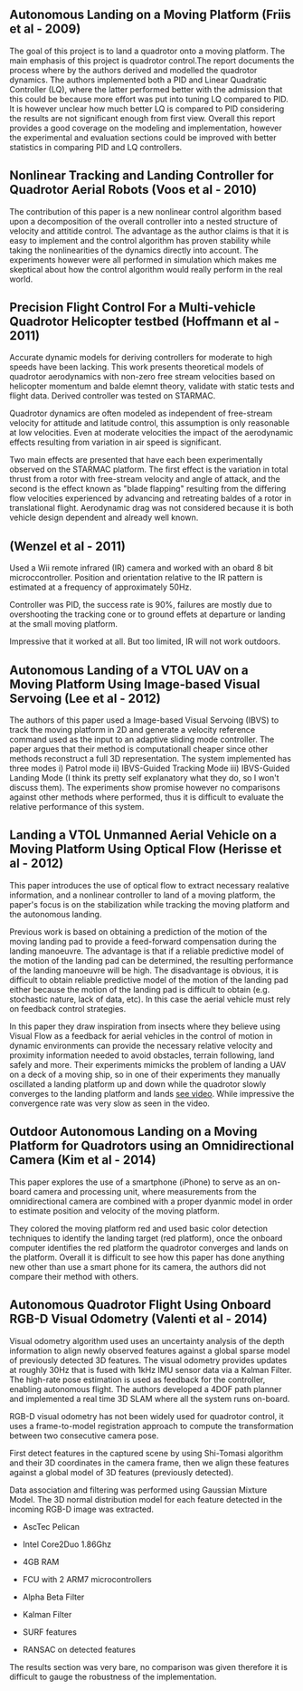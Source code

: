 ## Autonomous Landing on a Moving Platform (Friis et al - 2009)

The goal of this project is to land a quadrotor onto a moving platform. The
main emphasis of this project is quadrotor control.The report documents the
process where by the authors derived and modelled the quadrotor dynamics. The
authors implemented both a PID and Linear Quadratic Controller (LQ), where the
latter performed better with the admission that this could be because more
effort was put into tuning LQ compared to PID. It is however unclear how much
better LQ is compared to PID considering the results are not significant enough
from first view. Overall this report provides a good coverage on the modeling
and implementation, however the experimental and evaluation sections could be
improved with better statistics in comparing PID and LQ controllers.



## Nonlinear Tracking and Landing Controller for Quadrotor Aerial Robots (Voos et al - 2010)

The contribution of this paper is a new nonlinear control algorithm based upon
a decomposition of the overall controller into a nested structure of velocity
and attitide control. The advantage as the author claims is that it is easy to
implement and the control algorithm has proven stability while taking the
nonlinearities of the dynamics directly into account. The experiments however
were all performed in simulation which makes me skeptical about how the control
algorithm would really perform in the real world.



## Precision Flight Control For a Multi-vehicle Quadrotor Helicopter testbed (Hoffmann et al - 2011)

Accurate dynamic models for deriving controllers for moderate to high speeds
have been lacking. This work presents theoretical models of quadrotor
aerodynamics with non-zero free stream velocities based on helicopter momentum
and balde elemnt theory, validate with static tests and flight data. Derived
controller was tested on STARMAC.

Quadrotor dynamics are often modeled as independent of free-stream velocity for
attitude and latitude control, this assumption is only reasonable at low
velocities. Even at moderate velocities the impact of the aerodynamic effects
resulting from variation in air speed is significant.

Two main effects are presented that have each been experimentally observed on
the STARMAC platform. The first effect is the variation in total thrust from a
rotor with free-stream velocity and angle of attack, and the second is the
effect known as "blade flapping" resulting from the differing flow velocities
experienced by advancing and retreating baldes of a rotor in translational
flight. Aerodynamic drag was not considered because it is both vehicle design
dependent and already well known.



## (Wenzel et al - 2011)

Used a Wii remote infrared (IR) camera and worked with an obard 8 bit
microccontroller. Position and orientation relative to the IR pattern is
estimated at a frequency of approximately 50Hz.

Controller was PID, the success rate is 90%, failures are mostly due to
overshooting the tracking cone or to ground effets at departure or landing at
the small moving platform.

Impressive that it worked at all. But too limited, IR will not work outdoors.



## Autonomous Landing of a VTOL UAV on a Moving Platform Using Image-based Visual Servoing (Lee et al - 2012)

The authors of this paper used a Image-based Visual Servoing (IBVS) to track
the moving platform in 2D and generate a velocity reference command used as the
input to an adaptive sliding mode controller. The paper argues that their
method is computationall cheaper since other methods reconstruct a full 3D
representation. The system implemented has three modes i) Patrol mode ii)
IBVS-Guided Tracking Mode iii) IBVS-Guided Landing Mode (I think its pretty
self explanatory what they do, so I won't discuss them). The experiments show
promise however no comparisons against other methods where performed, thus it
is difficult to evaluate the relative performance of this system.



## Landing a VTOL Unmanned Aerial Vehicle on a Moving Platform Using Optical Flow (Herisse et al - 2012)

This paper introduces the use of optical flow to extract necessary realative
information, and a nonlinear controller to land of a moving platform, the
paper's focus is on the stabilization while tracking the moving platform and
the autonomous landing.

Previous work is based on obtaining a prediction of the motion of the moving
landing pad to provide a feed-forward compensation during the landing
manoeuvre. The advantage is that if a reliable predictive model of the motion
of the landing pad can be determined, the resulting performance of the landing
manoeuvre will be high. The disadvantage is obvious, it is difficult to obtain
reliable predictive model of the motion of the landing pad either because the
motion of the landing pad is difficult to obtain (e.g. stochastic nature, lack
of data, etc). In this case the aerial vehicle must rely on feedback control
strategies.

In this paper they draw inspiration from insects where they believe using
Visual Flow as a feedback for aerial vehicles in the control of motion in
dynamic environments can provide the necessary relative velocity and proximity
information needed to avoid obstacles, terrain following, land safely and more.
Their experiments mimicks the problem of landing a UAV on a deck of a moving
ship, so in one of their experiments they manually oscillated a landing
platform up and down while the quadrotor slowly converges to the landing
platform and lands [see video](https://www.youtube.com/watch?v=hl18Fykax8M).
While impressive the convergence rate was very slow as seen in the video.



## Outdoor Autonomous Landing on a Moving Platform for Quadrotors using an Omnidirectional Camera (Kim et al - 2014)

This paper explores the use of a smartphone (iPhone) to serve as an on-board
camera and processing unit, where measurements from the omnidirectional camera
are combined with a proper dyanmic model in order to estimate position and
velocity of the moving platform.

They colored the moving platform red and used basic color detection techniques
to identify the landing target (red platform), once the onboard computer
identifies the red platform the quadrotor converges and lands on the platform.
Overall it is difficult to see how this paper has done anything new other than
use a smart phone for its camera, the authors did not compare their method with
others.



## Autonomous Quadrotor Flight Using Onboard RGB-D Visual Odometry (Valenti et al - 2014)

Visual odometry algorithm used uses an uncertainty analysis of the depth
information to align newly observed features against a global sparse model of
previously detected 3D features. The visual odometry provides updates at
roughly 30Hz that is fused with 1kHz IMU sensor data via a Kalman Filter. The
high-rate pose estimation is used as feedback for the controller, enabling
autonomous flight. The authors developed a 4DOF path planner and implemented a
real time 3D SLAM where all the system runs on-board.

RGB-D visual odometry has not been widely used for quadrotor control, it uses a
frame-to-model registration approach to compute the transformation between two
consecutive camera pose.

First detect features in the captured scene by using Shi-Tomasi algorithm and
their 3D coordinates in the camera frame, then we align these features against
a global model of 3D features (previously detected).

Data association and filtering was performed using Gaussian Mixture Model. The
3D normal distribution model for each feature detected in the incoming RGB-D
image was extracted.

- AscTec Pelican
- Intel Core2Duo 1.86Ghz
- 4GB RAM
- FCU with 2 ARM7 microcontrollers

- Alpha Beta Filter
- Kalman Filter
- SURF features
- RANSAC on detected features

The results section was very bare, no comparison was given therefore it is
difficult to gauge the robustness of the implementation.
